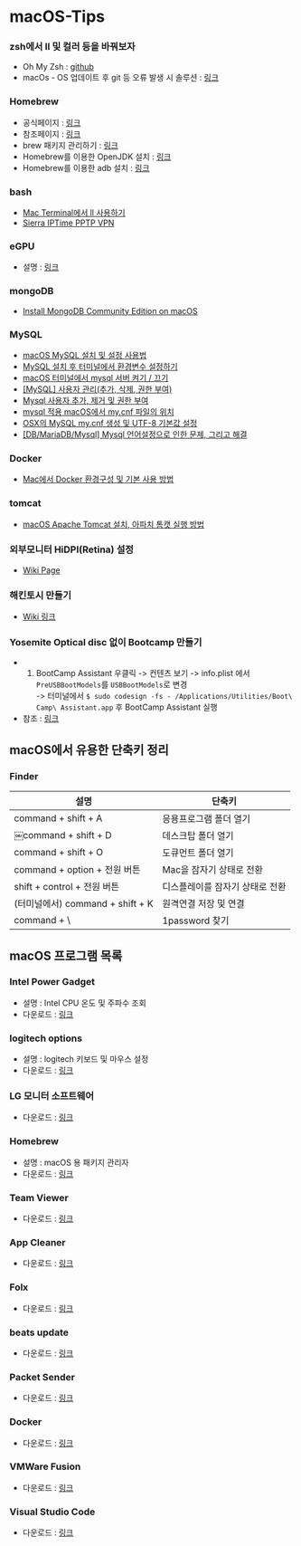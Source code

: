# macOS-Tips

### zsh에서 ll 및 컬러 등을 바꿔보자
* Oh My Zsh : [github](https://github.com/robbyrussell/oh-my-zsh)
* macOs - OS 업데이트 후 git 등 오류 발생 시 솔루션 : [링크](http://redutan.github.io/2015/10/05/osx-after-update-git-error)

### Homebrew
* 공식페이지 : [링크](https://brew.sh/index_ko)
* 참조페이지 : [링크](https://m.blog.naver.com/PostView.nhn?blogId=sarang2594&logNo=221246170677&proxyReferer=https%3A%2F%2Fwww.google.com%2F)
* brew 패키지 관리하기 : [링크](https://rkjun.wordpress.com/2013/07/14/os-x-missing-package-manager-home-brew/)
* Homebrew를 이용한 OpenJDK 설치 : [링크](https://github.com/AdoptOpenJDK/homebrew-openjdk)
* Homebrew를 이용한 adb 설치 : [링크](https://stackoverflow.com/questions/31374085/installing-adb-on-macos)

### bash
* [Mac Terminal에서 ll 사용하기](https://blog.geun.kr/80)  
* [Sierra IPTime PPTP VPN](https://geekcoders.tistory.com/entry/Mac-OS-X-Sierra-IPTime-PPTP-VPN)    

### eGPU
* 설명 : [링크](https://github.com/mayankk2308/purge-wrangler)

### mongoDB
* [Install MongoDB Community Edition on macOS](https://docs.mongodb.com/manual/tutorial/install-mongodb-on-os-x/)  

### MySQL
* [macOS MySQL 설치 및 설정 사용법](https://whitepaek.tistory.com/16)
* [MySQL 설치 후 터미널에서 환경변수 설정하기](https://jason719.tistory.com/45)  
* [macOS 터미널에서 mysql 서버 켜기 / 끄기](https://macinjune.com/all-posts/web-developing/problem-solving/macos-%ED%84%B0%EB%AF%B8%EB%84%90-mysql-%EC%84%9C%EB%B2%84-%EC%BC%9C%EA%B8%B0-%EB%81%84%EA%B8%B0/)  
* [[MySQL] 사용자 관리(추가, 삭제, 권한 부여)](https://blog.opid.kr/237)
* [Mysql 사용자 추가, 제거 및 권한 부여](https://cjh5414.github.io/mysql-create-user/)  
* [mysql 적용 macOS에서 my.cnf 파일의 위치](https://code-examples.net/ko/q/a42431)  
* [OSX의 MySQL my.cnf 생성 및 UTF-8 기본값 설정](https://psage.tistory.com/entry/OSX%EC%9D%98-MySQL-mycnf-%EC%83%9D%EC%84%B1-%EB%B0%8F-UTF-8-%EA%B8%B0%EB%B3%B8%EA%B0%92-%EC%84%A4%EC%A0%95)  
* [[DB/MariaDB/Mysql] Mysql 언어설정으로 인한 문제, 그리고 해결](https://postitforhooney.tistory.com/entry/DBMariaDBMysql-Mysql-%EC%96%B8%EC%96%B4%EC%84%A4%EC%A0%95%EC%9C%BC%EB%A1%9C-%EC%9D%B8%ED%95%9C-%EB%AC%B8%EC%A0%9C-%EA%B7%B8%EB%A6%AC%EA%B3%A0-%ED%95%B4%EA%B2%B0)  

### Docker
* [Mac에서 Docker 환경구성 및 기본 사용 방법](https://bblog.tistory.com/297)

### tomcat
* [macOS Apache Tomcat 설치, 아파치 톰캣 실행 방법](https://whitepaek.tistory.com/12)

### 외부모니터 HiDPI(Retina) 설정
* [Wiki Page](https://github.com/JuJin1324/macOS-Tips/wiki/%EC%99%B8%EB%B6%80%EB%AA%A8%EB%8B%88%ED%84%B0-HiDPI(Retina)-%EC%84%A4%EC%A0%95)

### 해킨토시 만들기
* [Wiki 링크](https://github.com/JuJin1324/macOS-Tips/wiki/%ED%95%B4%ED%82%A8%ED%86%A0%EC%8B%9C-%EB%A7%8C%EB%93%A4%EA%B8%B0)

### Yosemite Optical disc 없이 Bootcamp 만들기
* 1. BootCamp Assistant 우클릭 -> 컨텐츠 보기 -> info.plist 에서 `PreUSBBootModels`를 `USBBootModels`로 변경  
-> 터미널에서 `$ sudo codesign -fs - /Applications/Utilities/Boot\ Camp\ Assistant.app` 후 BootCamp Assistant 실행 
* 참조 : [링크](https://www.hongkiat.com/blog/install-bootcamp-without-optical-drive/)

## macOS에서 유용한 단축키 정리
### Finder
설명       | 단축키
--------- | ---------
command + shift + A | 응용프로그램 폴더 열기
￼command + shift + D | 데스크탑 폴더 열기
command + shift + O | 도큐먼트 폴더 열기
command + option + 전원 버튼 | Mac을 잠자기 상태로 전환 
shift + control + 전원 버튼 | 디스플레이를 잠자기 상태로 전환
(터미널에서) command + shift + K | 원격연결 저장 및 연결
command + \ | 1password 찾기 

## macOS 프로그램 목록
### Intel Power Gadget
* 설명 : Intel CPU 온도 및 주파수 조회
* 다운로드 : [링크](https://software.intel.com/en-us/articles/intel-power-gadget)

### logitech options
* 설명 : logitech 키보드 및 마우스 설정
* 다운로드 : [링크](https://www.logitech.com/ko-kr/product/options)

### LG 모니터 소프트웨어
* 다운로드 : [링크](https://www.lgservice.co.kr/search/driverSoftTotalSearchPage.do?type=3&searchKeyWord=34WK95U)

### Homebrew
* 설명 : macOS 용 패키지 관리자
* 다운로드 : [링크](https://brew.sh/index_ko)

### Team Viewer
* 다운로드 : [링크](https://www.teamviewer.com/ko/?pid=google.tv.brand_kr_sn_desk_brand_tvmisspeling_ex.s.kr&gclid=CjwKCAjwo9rtBRAdEiwA_WXcFg9kQijYi_D-jnZm7HycSunseac4sPvkmqs7g2RngzwQhjJvTWpqwRoCJ20QAvD_BwE)

### App Cleaner
* 다운로드 : [링크](https://freemacsoft.net/appcleaner/)

### Folx
* 다운로드 : [링크](https://mac.eltima.com/ko/download-manager.html)

### beats update
* 다운로드 : [링크](https://www.beatsbydre.com/kr/support/how-to/firmware-updates-beats-updater)

### Packet Sender
* 다운로드 : [링크](https://packetsender.com/download)

### Docker
* 다운로드 : [링크](https://hub.docker.com/?overlay=onboarding)

### VMWare Fusion
* 다운로드 : [링크](https://www.vmware.com/kr/products/fusion/fusion-evaluation.html)

### Visual Studio Code
* 다운로드 : [링크](https://code.visualstudio.com/)
